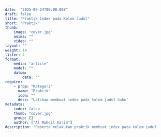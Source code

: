 ```yaml
---
date:  "2025-09-24T00:00:00Z"
draft: false
title: "Praktik Index pada Kolom Judul"
short: "Praktik"
thumb:
    image: "cover.jpg"
    anima: ""
    video: ""
layout: ""
weight: 14
lister: 4
format:
    media: "article"
    model: ""
    datum:
        data: ""
require:
    - prop: "Kategori"
      name: "Praktik"
      icon: ""
      desc: "Latihan membuat index pada kolom judul buku"
metadata:
    index: false
    thumb: "cover.jpg"
    group: []
    author: ["Al Muhdil Karim"]
description: "Peserta melakukan praktik membuat index pada kolom judul buku. Modul ini menegaskan manfaat index dalam mempercepat pencarian berdasarkan judul."
---
```

